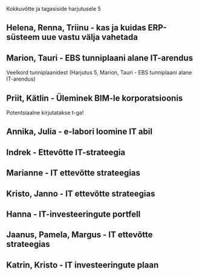 Kokkuvõtte ja tagasiside harjutusele 5

## Helena, Renna, Triinu - kas ja kuidas ERP-süsteem uue vastu välja vahetada

## Marion, Tauri - EBS tunniplaani alane IT-arendus

Veelkord tunniplaanidest (Harjutus 5, Marion, Tauri - EBS tunniplaani alane IT-arendus)

 ## Priit, Kätlin - Üleminek BIM-le korporatsioonis 
Potentsiaalne kirjutatakse t-ga!

## Annika, Julia - e-labori loomine IT abil

## Indrek - Ettevõtte IT-strateegia

## Marianne - IT ettevõtte strateegias

## Kristo, Janno - IT ettevõtte strateegias

## Hanna - IT-investeeringute portfell

## Jaanus, Pamela, Margus - IT ettevõtte strateegias

## Katrin, Kristo - IT investeeringute plaan



